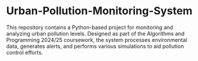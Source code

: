 # Urban-Pollution-Monitoring-System
This repository contains a Python-based project for monitoring and analyzing urban pollution levels. Designed as part of the Algorithms and Programming 2024/25 coursework, the system processes environmental data, generates alerts, and performs various simulations to aid pollution control efforts.
